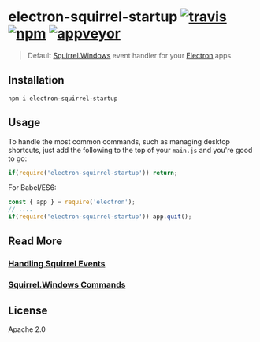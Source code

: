 # electron-squirrel-startup [![travis][travis_img]][travis_url] [![npm][npm_img]][npm_url] [![appveyor][appveyor_img]][appveyor_url]

> Default [Squirrel.Windows][squirrel] event handler for your [Electron][electron] apps.

## Installation

```
npm i electron-squirrel-startup
```

## Usage

To handle the most common commands, such as managing desktop shortcuts, just
add the following to the top of your `main.js` and you're good to go:

```js
if(require('electron-squirrel-startup')) return;
```
For Babel/ES6:

```js
const { app } = require('electron');
// ....
if(require('electron-squirrel-startup')) app.quit();
```

## Read More

### [Handling Squirrel Events][squirrel-events]
### [Squirrel.Windows Commands][squirrel-commands]

## License

Apache 2.0

[squirrel]: https://github.com/Squirrel/Squirrel.Windows
[electron]: https://github.com/atom/electron
[squirrel-commands]: https://github.com/Squirrel/Squirrel.Windows/blob/master/src/Update/Program.cs#L98
[squirrel-events]: https://github.com/atom/grunt-electron-installer#handling-squirrel-events
[appveyor_img]: https://ci.appveyor.com/api/projects/status/jljyvooqy91gbo7y?svg=true
[appveyor_url]: https://ci.appveyor.com/project/imlucas/electron-squirrel-startup
[travis_img]: https://img.shields.io/travis/mongodb-js/electron-squirrel-startup.svg
[travis_url]: https://travis-ci.org/mongodb-js/electron-squirrel-startup
[npm_img]: https://img.shields.io/npm/v/electron-squirrel-startup.svg
[npm_url]: https://npmjs.org/package/electron-squirrel-startup
